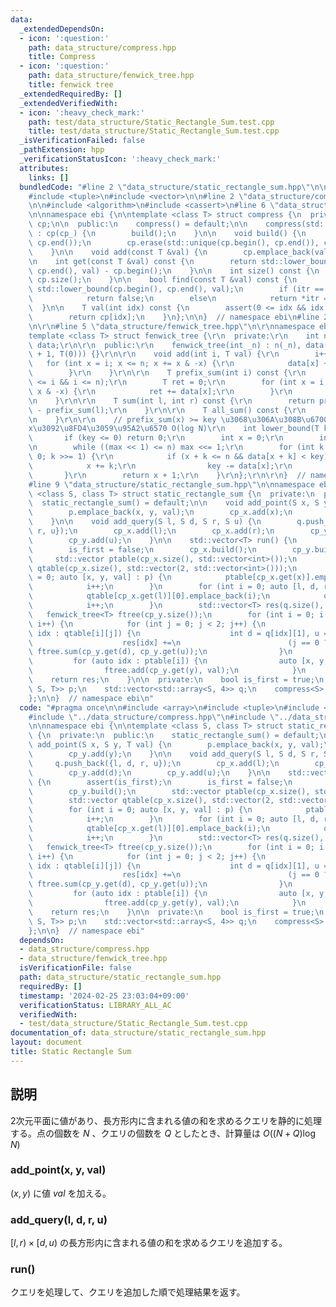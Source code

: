 ```yaml
---
data:
  _extendedDependsOn:
  - icon: ':question:'
    path: data_structure/compress.hpp
    title: Compress
  - icon: ':question:'
    path: data_structure/fenwick_tree.hpp
    title: fenwick tree
  _extendedRequiredBy: []
  _extendedVerifiedWith:
  - icon: ':heavy_check_mark:'
    path: test/data_structure/Static_Rectangle_Sum.test.cpp
    title: test/data_structure/Static_Rectangle_Sum.test.cpp
  _isVerificationFailed: false
  _pathExtension: hpp
  _verificationStatusIcon: ':heavy_check_mark:'
  attributes:
    links: []
  bundledCode: "#line 2 \"data_structure/static_rectangle_sum.hpp\"\n\n#include <array>\n\
    #include <tuple>\n#include <vector>\n\n#line 2 \"data_structure/compress.hpp\"\
    \n\n#include <algorithm>\n#include <cassert>\n#line 6 \"data_structure/compress.hpp\"\
    \n\nnamespace ebi {\n\ntemplate <class T> struct compress {\n  private:\n    std::vector<T>\
    \ cp;\n\n  public:\n    compress() = default;\n\n    compress(std::vector<T> cp_)\
    \ : cp(cp_) {\n        build();\n    }\n\n    void build() {\n        std::sort(cp.begin(),\
    \ cp.end());\n        cp.erase(std::unique(cp.begin(), cp.end()), cp.end());\n\
    \    }\n\n    void add(const T &val) {\n        cp.emplace_back(val);\n    }\n\
    \n    int get(const T &val) const {\n        return std::lower_bound(cp.begin(),\
    \ cp.end(), val) - cp.begin();\n    }\n\n    int size() const {\n        return\
    \ cp.size();\n    }\n\n    bool find(const T &val) const {\n        auto itr =\
    \ std::lower_bound(cp.begin(), cp.end(), val);\n        if (itr == cp.end())\n\
    \            return false;\n        else\n            return *itr == val;\n  \
    \  }\n\n    T val(int idx) const {\n        assert(0 <= idx && idx < (int)cp.size());\n\
    \        return cp[idx];\n    }\n};\n\n}  // namespace ebi\n#line 2 \"data_structure/fenwick_tree.hpp\"\
    \n\r\n#line 5 \"data_structure/fenwick_tree.hpp\"\n\r\nnamespace ebi {\r\n\r\n\
    template <class T> struct fenwick_tree {\r\n  private:\r\n    int n;\r\n    std::vector<T>\
    \ data;\r\n\r\n  public:\r\n    fenwick_tree(int _n) : n(_n), data(std::vector<T>(_n\
    \ + 1, T(0))) {}\r\n\r\n    void add(int i, T val) {\r\n        i++;\r\n     \
    \   for (int x = i; x <= n; x += x & -x) {\r\n            data[x] += val;\r\n\
    \        }\r\n    }\r\n\r\n    T prefix_sum(int i) const {\r\n        assert(0\
    \ <= i && i <= n);\r\n        T ret = 0;\r\n        for (int x = i; x > 0; x -=\
    \ x & -x) {\r\n            ret += data[x];\r\n        }\r\n        return ret;\r\
    \n    }\r\n\r\n    T sum(int l, int r) const {\r\n        return prefix_sum(r)\
    \ - prefix_sum(l);\r\n    }\r\n\r\n    T all_sum() const {\r\n        return prefix_sum(n);\r\
    \n    }\r\n\r\n    // prefix_sum(x) >= key \u3068\u306A\u308B\u6700\u5C0F\u306E\
    x\u3092\u8FD4\u3059\u95A2\u6570 O(log N)\r\n    int lower_bound(T key) {\r\n \
    \       if (key <= 0) return 0;\r\n        int x = 0;\r\n        int max = 1;\r\
    \n        while ((max << 1) <= n) max <<= 1;\r\n        for (int k = max; k >\
    \ 0; k >>= 1) {\r\n            if (x + k <= n && data[x + k] < key) {\r\n    \
    \            x += k;\r\n                key -= data[x];\r\n            }\r\n \
    \       }\r\n        return x + 1;\r\n    }\r\n};\r\n\r\n}  // namespace ebi\n\
    #line 9 \"data_structure/static_rectangle_sum.hpp\"\n\nnamespace ebi {\n\ntemplate\
    \ <class S, class T> struct static_rectangle_sum {\n  private:\n  public:\n  \
    \  static_rectangle_sum() = default;\n\n    void add_point(S x, S y, T val) {\n\
    \        p.emplace_back(x, y, val);\n        cp_x.add(x);\n        cp_y.add(y);\n\
    \    }\n\n    void add_query(S l, S d, S r, S u) {\n        q.push_back({l, d,\
    \ r, u});\n        cp_x.add(l);\n        cp_x.add(r);\n        cp_y.add(d);\n\
    \        cp_y.add(u);\n    }\n\n    std::vector<T> run() {\n        assert(is_first);\n\
    \        is_first = false;\n        cp_x.build();\n        cp_y.build();\n   \
    \     std::vector ptable(cp_x.size(), std::vector<int>());\n        std::vector\
    \ qtable(cp_x.size(), std::vector(2, std::vector<int>()));\n        for (int i\
    \ = 0; auto [x, y, val] : p) {\n            ptable[cp_x.get(x)].emplace_back(i);\n\
    \            i++;\n        }\n        for (int i = 0; auto [l, d, r, u] : q) {\n\
    \            qtable[cp_x.get(l)][0].emplace_back(i);\n            qtable[cp_x.get(r)][1].emplace_back(i);\n\
    \            i++;\n        }\n        std::vector<T> res(q.size(), 0);\n     \
    \   fenwick_tree<T> ftree(cp_y.size());\n        for (int i = 0; i < cp_x.size();\
    \ i++) {\n            for (int j = 0; j < 2; j++) {\n                for (auto\
    \ idx : qtable[i][j]) {\n                    int d = q[idx][1], u = q[idx][3];\n\
    \                    res[idx] +=\n                        (j == 0 ? -1 : 1) *\
    \ ftree.sum(cp_y.get(d), cp_y.get(u));\n                }\n            }\n   \
    \         for (auto idx : ptable[i]) {\n                auto [x, y, val] = p[idx];\n\
    \                ftree.add(cp_y.get(y), val);\n            }\n        }\n    \
    \    return res;\n    }\n\n  private:\n    bool is_first = true;\n    std::vector<std::tuple<S,\
    \ S, T>> p;\n    std::vector<std::array<S, 4>> q;\n    compress<S> cp_x, cp_y;\n\
    };\n\n}  // namespace ebi\n"
  code: "#pragma once\n\n#include <array>\n#include <tuple>\n#include <vector>\n\n\
    #include \"../data_structure/compress.hpp\"\n#include \"../data_structure/fenwick_tree.hpp\"\
    \n\nnamespace ebi {\n\ntemplate <class S, class T> struct static_rectangle_sum\
    \ {\n  private:\n  public:\n    static_rectangle_sum() = default;\n\n    void\
    \ add_point(S x, S y, T val) {\n        p.emplace_back(x, y, val);\n        cp_x.add(x);\n\
    \        cp_y.add(y);\n    }\n\n    void add_query(S l, S d, S r, S u) {\n   \
    \     q.push_back({l, d, r, u});\n        cp_x.add(l);\n        cp_x.add(r);\n\
    \        cp_y.add(d);\n        cp_y.add(u);\n    }\n\n    std::vector<T> run()\
    \ {\n        assert(is_first);\n        is_first = false;\n        cp_x.build();\n\
    \        cp_y.build();\n        std::vector ptable(cp_x.size(), std::vector<int>());\n\
    \        std::vector qtable(cp_x.size(), std::vector(2, std::vector<int>()));\n\
    \        for (int i = 0; auto [x, y, val] : p) {\n            ptable[cp_x.get(x)].emplace_back(i);\n\
    \            i++;\n        }\n        for (int i = 0; auto [l, d, r, u] : q) {\n\
    \            qtable[cp_x.get(l)][0].emplace_back(i);\n            qtable[cp_x.get(r)][1].emplace_back(i);\n\
    \            i++;\n        }\n        std::vector<T> res(q.size(), 0);\n     \
    \   fenwick_tree<T> ftree(cp_y.size());\n        for (int i = 0; i < cp_x.size();\
    \ i++) {\n            for (int j = 0; j < 2; j++) {\n                for (auto\
    \ idx : qtable[i][j]) {\n                    int d = q[idx][1], u = q[idx][3];\n\
    \                    res[idx] +=\n                        (j == 0 ? -1 : 1) *\
    \ ftree.sum(cp_y.get(d), cp_y.get(u));\n                }\n            }\n   \
    \         for (auto idx : ptable[i]) {\n                auto [x, y, val] = p[idx];\n\
    \                ftree.add(cp_y.get(y), val);\n            }\n        }\n    \
    \    return res;\n    }\n\n  private:\n    bool is_first = true;\n    std::vector<std::tuple<S,\
    \ S, T>> p;\n    std::vector<std::array<S, 4>> q;\n    compress<S> cp_x, cp_y;\n\
    };\n\n}  // namespace ebi"
  dependsOn:
  - data_structure/compress.hpp
  - data_structure/fenwick_tree.hpp
  isVerificationFile: false
  path: data_structure/static_rectangle_sum.hpp
  requiredBy: []
  timestamp: '2024-02-25 23:03:04+09:00'
  verificationStatus: LIBRARY_ALL_AC
  verifiedWith:
  - test/data_structure/Static_Rectangle_Sum.test.cpp
documentation_of: data_structure/static_rectangle_sum.hpp
layout: document
title: Static Rectangle Sum
---
```


## 説明

2次元平面に値があり、長方形内に含まれる値の和を求めるクエリを静的に処理する。点の個数を $N$ 、クエリの個数を $Q$ としたとき、計算量は $O((N + Q)\log{N})$

### add_point(x, y, val)

$(x, y)$ に値 $val$ を加える。

### add_query(l, d, r, u)

$[l, r) \times [d, u)$ の長方形内に含まれる値の和を求めるクエリを追加する。

### run()

クエリを処理して、クエリを追加した順で処理結果を返す。
